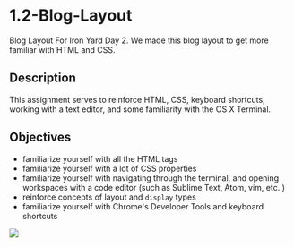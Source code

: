 # 1.2-Blog-Layout
Blog Layout For Iron Yard Day 2.
We made this blog layout to get more familiar with HTML and CSS.


## Description

This assignment serves to reinforce HTML, CSS, keyboard shortcuts, working with
a text editor, and some familiarity with the OS X Terminal.

## Objectives

- familiarize yourself with all the HTML tags
- familiarize yourself with a lot of CSS properties
- familiarize yourself with navigating through the terminal, and opening
  workspaces with a code editor (such as Sublime Text, Atom, vim, etc..)
- reinforce concepts of layout and `display` types
- familiarize yourself with Chrome's Developer Tools and keyboard shortcuts



![](./blog.png)
